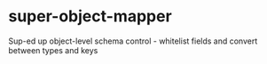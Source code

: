 super-object-mapper
===================

Sup-ed up object-level schema control - whitelist fields and convert between types and keys 

